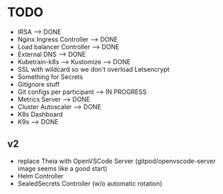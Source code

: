 # TODO

- IRSA --> DONE
- Nginx Ingress Controller --> DONE
- Load balancer Controller --> DONE
- External DNS --> DONE
- Kubetrain-k8s --> Kustomize --> DONE
- SSL with wildcard so we don't overload Letsencrypt
- Something for Secrets
- Gitignore stuff
- Git configs per participant --> IN PROGRESS
- Metrics Server --> DONE
- Cluster Autoscaler --> DONE
- K8s Dashboard
- K9s --> DONE

## v2

- replace Theia with OpenVSCode Server (gitpod/openvscode-server image seems like a good start)
- Helm Controller
- SealedSecrets Controller (w/o automatic rotation)




